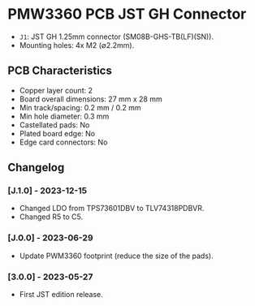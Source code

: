 # PMW3360 PCB JST GH Connector

- `J1`: JST GH 1.25mm connector (SM08B-GHS-TB(LF)(SN)).
- Mounting holes: 4x M2 (∅2.2mm).

## PCB Characteristics

- Copper layer count: 2
- Board overall dimensions: 27 mm x 28 mm
- Min track/spacing: 0.2 mm / 0.2 mm
- Min hole diameter: 0.3 mm
- Castellated pads: No
- Plated board edge: No
- Edge card connectors: No

## Changelog

### [J.1.0] - 2023-12-15

- Changed LDO from TPS73601DBV to TLV74318PDBVR.
- Changed R5 to C5.

### [J.0.0] - 2023-06-29

- Update PWM3360 footprint (reduce the size of the pads).

### [3.0.0] - 2023-05-27

- First JST edition release.

